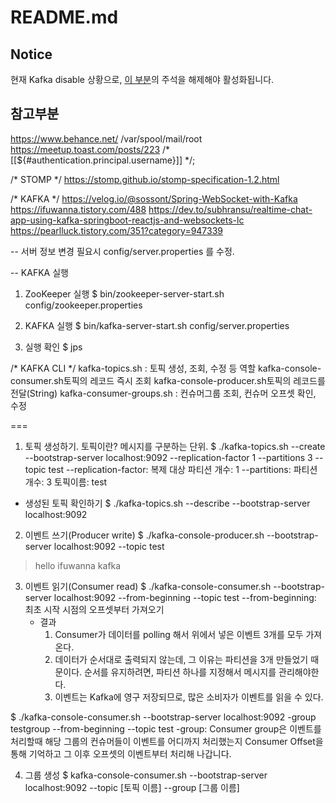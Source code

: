 # README.md
## Notice
현재 Kafka disable 상황으로, [이 부분](https://github.com/poby123/studySpring/blob/9b1d1cdc95b62ea025dd15bff46831d483113ca5/instagram/src/main/java/com/example/demo/config/kafka/KafkaConsumer.java#L22)의 주석을 해제해야 활성화됩니다.


## 참고부분
https://www.behance.net/
/var/spool/mail/root
https://meetup.toast.com/posts/223
/* [[${#authentication.principal.username}]] */;


/* STOMP */
https://stomp.github.io/stomp-specification-1.2.html


/* KAFKA */
https://velog.io/@sossont/Spring-WebSocket-with-Kafka
https://ifuwanna.tistory.com/488
https://dev.to/subhransu/realtime-chat-app-using-kafka-springboot-reactjs-and-websockets-lc
https://pearlluck.tistory.com/351?category=947339

-- 서버 정보 변경 필요시
config/server.properties 를 수정.

-- KAFKA 실행
1. ZooKeeper 실행
$ bin/zookeeper-server-start.sh config/zookeeper.properties

2. KAFKA 실행
$ bin/kafka-server-start.sh config/server.properties

3. 실행 확인
$ jps




/* KAFKA CLI */
kafka-topics.sh : 토픽 생성, 조회, 수정 등 역할
kafka-console-consumer.sh토픽의 레코드 즉시 조회
kafka-console-producer.sh토픽의 레코드를 전달(String)
kafka-consumer-groups.sh : 컨슈머그룹 조회, 컨슈머 오프셋 확인, 수정

===

1. 토픽 생성하기. 
  토픽이란? 메시지를 구분하는 단위.
  $ ./kafka-topics.sh --create --bootstrap-server localhost:9092 --replication-factor 1 --partitions 3 --topic test
    --replication-factor: 복제 대상 파티션 개수: 1
    --partitions: 파티션 개수: 3
    토픽이름: test

  - 생성된 토픽 확인하기
  $ ./kafka-topics.sh --describe --bootstrap-server localhost:9092

2. 이벤트 쓰기(Producer write)
  $ ./kafka-console-producer.sh --bootstrap-server localhost:9092 --topic test
  > hello
  > ifuwanna
  > kafka


3. 이벤트 읽기(Consumer read)
  $ ./kafka-console-consumer.sh --bootstrap-server localhost:9092 --from-beginning --topic test
    --from-beginning: 최초 시작 시점의 오프셋부터 가져오기
    - 결과
      1. Consumer가 데이터를 polling 해서 위에서 넣은 이벤트 3개를 모두 가져온다.
      2. 데이터가 순서대로 출력되지 않는데, 그 이유는 파티션을 3개 만들었기 때문이다. 순서를 유지하려면, 파티션 하나를 지정해서 메시지를 관리해야한다.
      3. 이벤트는 Kafka에 영구 저장되므로, 많은 소비자가 이벤트를 읽을 수 있다.


  $ ./kafka-console-consumer.sh --bootstrap-server localhost:9092 -group testgroup  --from-beginning --topic test
    -group: Consumer group은 이벤트를 처리할때 해당 그룹의 컨슈머들이 이벤트를 어디까지 처리했는지 Consumer Offset을 통해 기억하고 그 이후 오프셋의 이벤트부터 처리해 나갑니다.



4. 그룹 생성
  $ kafka-console-consumer.sh --bootstrap-server localhost:9092 --topic [토픽 이름] --group [그룹 이름]